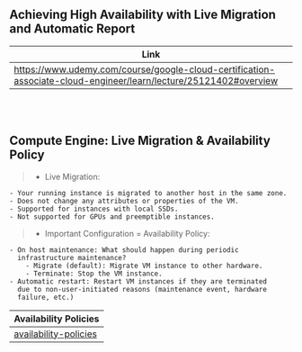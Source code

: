 ## Achieving High Availability with Live Migration and Automatic Report

| Link |
| ---- |
| https://www.udemy.com/course/google-cloud-certification-associate-cloud-engineer/learn/lecture/25121402#overview |

<br />
<br />



## Compute Engine: Live Migration & Availability Policy

> - Live Migration:

```plaintext
- Your running instance is migrated to another host in the same zone.
- Does not change any attributes or properties of the VM.
- Supported for instances with local SSDs.
- Not supported for GPUs and preemptible instances.
```

> - Important Configuration = Availability Policy:

```plaintext
- On host maintenance: What should happen during periodic
  infrastructure maintenance?
    - Migrate (default): Migrate VM instance to other hardware.
    - Terminate: Stop the VM instance.
- Automatic restart: Restart VM instances if they are terminated
  due to non-user-initiated reasons (maintenance event, hardware
  failure, etc.)
```

| Availability Policies |
| --------------------- |
| [availability-policies](./images/02-availability-policy.png) |
